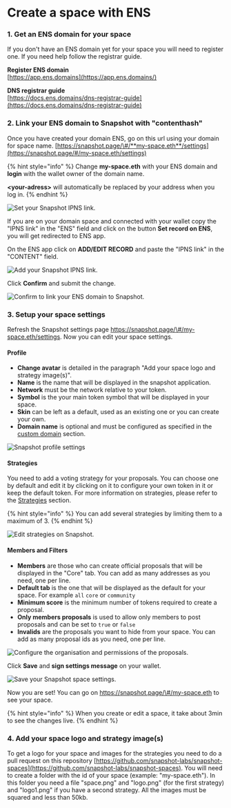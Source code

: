 # Create a space with ENS

### 1. Get an ENS domain for your space

If you don't have an ENS domain yet for your space you will need to register one. If you need help follow the registrar  guide.

**Register ENS domain**  
[https://app.ens.domains](https://app.ens.domains/)

**DNS registrar guide**  
[https://docs.ens.domains/dns-registrar-guide](https://docs.ens.domains/dns-registrar-guide)

### 2. Link your ENS domain to Snapshot with "contenthash"

Once you have created your domain ENS, go on this url using your domain for space name. [https://snapshot.page/\#/**my-space.eth**/settings](https://snapshot.page/#/my-space.eth/settings)

{% hint style="info" %}
Change **my-space.eth** with your ENS domain and **login** with the wallet owner of the domain name.

 **&lt;your-adress&gt;** will automatically be replaced by your address when you log in.
{% endhint %}

![Set your Snapshot IPNS link.](../.gitbook/assets/capture-de-cran-2020-12-20-a-11.09.23.png)

If you are on your domain space and connected with your wallet copy the "IPNS link" in the "ENS" field and click on the button **Set record on ENS**, you will get redirected to ENS app.

On the ENS app click on **ADD/EDIT RECORD** and paste the "IPNS link" in the "CONTENT" field.

![Add your Snapshot IPNS link.](../.gitbook/assets/image%20%283%29.png)

Click **Confirm** and submit the change.

![Confirm to link your ENS domain to Snapshot.](../.gitbook/assets/image%20%285%29.png)

### **3. Setup your space settings**

Refresh the Snapshot settings page https://snapshot.page/\#/my-space.eth/settings. Now you can edit your space settings.

#### Profile

* **Change avatar** is detailed in the paragraph "Add your space logo and strategy image\(s\)".
* **Name** is the name that will be displayed in the snapshot application.
* **Network** must be the network relative to your token.
* **Symbol** is the your main token symbol that will be displayed in your space.
* **Skin** can be left as a default, used as an existing one or you can create your own.
* **Domain name** is optional and must be configured as specified in the [custom domain](custom-domain.md) section.

![Snapshot profile settings](../.gitbook/assets/capture-de-cran-2020-12-20-a-11.47.31.png)

#### **Strategies**

You need to add a voting strategy for your proposals. You can choose one by default and edit it by clicking on it to configure your own token in it or keep the default token. For more information on strategies, please refer to the [Strategies](../strategies.md) section.

{% hint style="info" %}
You can add several strategies by limiting them to a maximum of 3.
{% endhint %}

![Edit strategies on Snapshot.](../.gitbook/assets/capture-de-cran-2020-12-20-a-12.19.09.png)

#### Members and Filters

* **Members** are those who can create official proposals that will be displayed in the "Core" tab. You can add as many addresses as you need, one per line.
* **Default tab** is the one that will be displayed as the default for your space. For example `all` `core` or `community`
* **Minimum score** is the minimum number of tokens required to create a proposal.
* **Only members proposals** is used to allow only members to post proposals and can be set to `true` or `false`
* **Invalids** are the proposals you want to hide from your space. You can add as many proposal ids as you need, one per line.

![Configure the organisation and permissions of the proposals.](../.gitbook/assets/capture-de-cran-2020-12-20-a-12.25.49.png)

Click **Save** and **sign settings message** on your wallet.

![Save your Snapshot space settings.](../.gitbook/assets/capture-de-cran-2020-12-20-a-12.43.25.png)

Now you are set! You can go on https://snapshot.page/\#/my-space.eth to see your space.

{% hint style="info" %}
When you create or edit a space, it take about 3min to see the changes live.
{% endhint %}

### **4. Add your space logo and strategy image\(s\)**

To get a logo for your space and images for the strategies you need to do a pull request on this repository [https://github.com/snapshot-labs/snapshot-spaces](https://github.com/snapshot-labs/snapshot-spaces). You will need to create a folder with the id of your space \(example: "my-space.eth"\). In this folder you need a file "space.png" and "logo.png" \(for the first strategy\) and "logo1.png" if you have a second strategy. All the images must be squared and less than 50kb. 

